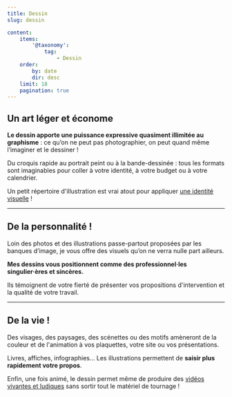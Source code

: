```yaml
---
title: Dessin
slug: dessin

content:
    items:
        '@taxonomy':
            tag:
                - Dessin
    order:
        by: date
        dir: desc
    limit: 18
    pagination: true
---
```


## Un art léger et économe

<div class="message is-success mt-5">
<div class="message-body">
<strong>Le dessin apporte une puissance expressive quasiment illimitée au graphisme</strong> : ce qu’on ne peut pas photographier, on peut quand même l’imaginer et le dessiner !
</div>
</div>

Du croquis rapide au portrait peint ou à la bande-dessinée : tous les formats sont imaginables pour coller à votre identité, à votre budget ou à votre calendrier.

Un petit répertoire d'illustration est vrai atout pour appliquer [une identité visuelle](../graphisme/) !

---

## De la personnalité !

Loin des photos et des illustrations passe-partout proposées par les banques d’image, je vous offre des visuels qu’on ne verra nulle part ailleurs.

<div class="message is-warning mt-5">
<div class="message-body">
<strong>Mes dessins vous positionnent comme des professionnel·les singulier·ères et sincères.</strong>
</div>
</div>

Ils témoignent de votre fierté de présenter vos propositions d'intervention et la qualité de votre travail.

---

## De la vie !

Des visages, des paysages, des scénettes ou des motifs amèneront de la couleur et de l'animation à vos plaquettes, votre site ou vos présentations.

<div class="message is-success mt-5">
<div class="message-body">
Livres, affiches, infographies… Les illustrations permettent de <strong>saisir plus rapidement votre propos</strong>.
</div>
</div>

Enfin, une fois animé, le dessin permet même de produire des [vidéos vivantes et ludiques](../motion-animation/) sans sortir tout le matériel de tournage !